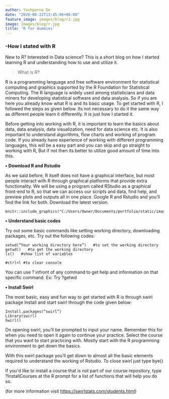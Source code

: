 ```yaml
---
author: Yashparna De
date: "2020-08-22T13:45:06+06:00"
feature_image: images/blog/r1.jpg
image: images/blog/r.jpg
title: 'R for dummies'
---
```

### -How I stated with R


New to R? Interested in Data science?
This is a short blog on how I started learning R and understanding how to use and utilize it.


>What is R?

R is a programming language and free software environment for statistical computing and graphics supported by the R Foundation for Statistical Computing. The R language is widely used among statisticians and data miners for developing statistical software and data analysis.
So if you are here you already know what R is and its basic usage. 
To get started with R, I followed the steps as given below. Its not necessary to do it the same way as different people learn it differently. It is just how I started it.

Before getting into working with R, it is important to learn the basics about data, data analysis, data visualization, need for data science etc. It is also important to understand algorithms, flow charts and working of program code. If you already have experience of working with different programming languages, this will be a easy part and you can skip and go straight to working with R, But if not then its better to utilize good amount of time into this.

**•	Download R and Rstudio**

As we said before, R itself does not have a graphical interface, but most people interact with R through graphical platforms that provide extra functionality. We will be using a program called RStudio as a graphical front-end to R, so that we can access our scripts and data, find help, and preview plots and outputs all in one place. Google R and Rstudio and you’ll find the link for both. Download the latest version.

```{r echo=FALSE, out.width="100%", fig.align='center'}
knitr::include_graphics("C:/Users/Owner/Documents/portfolio/static/images/blog/r2.png")
```

**•	Understand basic codes**

Try out some basic commands like setting working directory, downloading packages, etc.
Try out the following codes:

```
setwd(“Your working directory here”)   #to set the working directory 
getwd()   #to get the working directory
ls()   #show list of variables

#ctrl+l #to clear console
```

You can use ? infront of any command to get help and information on that specific command.
Ex:  Try ?getwd

**•	Install Swirl**

The most basic, easy and fun way to get started with R is through swirl package
Install and start swirl through the code given below:

```
Install.packages(“swirl”)
Library(swirl)
Swirl()
```

On opening swirl, you’ll be prompted to input your name. Remember this for when you need to open it again to continue your practice.
Select the course that you want to start practicing with. Mostly start with the R programming environment to get down the basics.

With this swirl package you’ll get down to almost all the basic elements required to understand the working of Rstudio.
To close swirl just type bye()

If you'd like to install a course that is not part of our course repository, type ?InstallCourses at the R prompt for a list of functions that will help you do so.


(for more information visit https://swirlstats.com/students.html)

